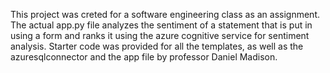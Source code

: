 This project was creted for a software engineering class as an assignment. The actual app.py file analyzes the sentiment of a statement that is put in using a form and ranks it using the azure cognitive service for sentiment analysis. Starter code was provided for all the templates, as well as the azuresqlconnector and the app file by professor Daniel Madison.
